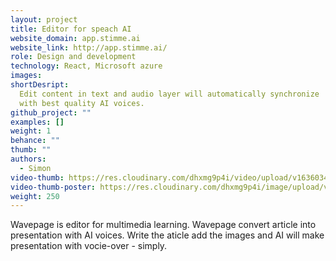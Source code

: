 ```yaml
---
layout: project
title: Editor for speach AI
website_domain: app.stimme.ai
website_link: http://app.stimme.ai/
role: Design and development
technology: React, Microsoft azure
images:
shortDesript:
  Edit content in text and audio layer will automatically synchronize
  with best quality AI voices.
github_project: ""
examples: []
weight: 1
behance: ""
thumb: ""
authors:
  - Simon
video-thumb: https://res.cloudinary.com/dhxmg9p4i/video/upload/v1636034147/loners/hlasem.mp4
video-thumb-poster: https://res.cloudinary.com/dhxmg9p4i/image/upload/v1636034282/loners/vk-_2021-11-04_at_14.52.20.jpg
weight: 250
---
```


Wavepage is editor for multimedia learning. Wavepage convert article into presentation with AI voices. Write the aticle add the images and AI will make presentation with vocie-over - simply.
